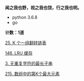 **闻之我也野，视之我也饶，行之我也明。**

* python 3.6.8
* go

**计数：1道**

[25. K 个一组翻转链表](https://leetcode-cn.com/problems/reverse-nodes-in-k-group/)

[146. LRU 缓存](https://leetcode.cn/problems/lru-cache/)

[3. 无重复字符的最长子串](https://leetcode.cn/problems/longest-substring-without-repeating-characters/)

[215. 数组中的第K个最大元素](https://leetcode.cn/problems/kth-largest-element-in-an-array/)

